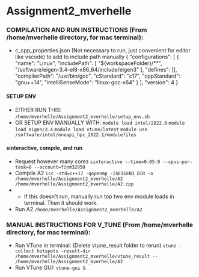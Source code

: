 # Assignment2_mverhelle

### COMPILATION AND RUN INSTRUCTIONS (From /home/mverhelle directory, for mac terminal):
- c_cpp_properties.json (Not necessary to run, just convenient for editor like vscode) to add to include path manually
{
    "configurations": [
        {
            "name": "Linux",
            "includePath": [
                "${workspaceFolder}/**",
                "/software/eigen-3.4-el8-x86_64/include/eigen3"
            ],
            "defines": [],
            "compilerPath": "/usr/bin/gcc",
            "cStandard": "c17",
            "cppStandard": "gnu++14",
            "intelliSenseMode": "linux-gcc-x64"
        }
    ],
    "version": 4
}
#### SETUP ENV
- EITHER RUN THIS:
`/home/mverhelle/Assignment2_mverhelle/setup_env.sh`
- OR SETUP ENV MANUALLY WITH:
`module load intel/2022.0`
`module load eigen/3.4`
`module load vtune/latest`
`module use /software/intel/oneapi_hpc_2022.1/modulefiles`

#### **sinteractive, compile, and run**
- Request however many cores
`sinteractive --time=0:05:0 --cpus-per-task=8 --account=finm32950`
- Compile A2
`icc -std=c++17 -qopenmp -I$EIGEN3_DIR -o /home/mverhelle/Assignment2_mverhelle/A2 /home/mverhelle/Assignment2_mverhelle/A2.cpp`
- - If this doesn't run, manually run top two env module loads in terminal. Then it should work.
- Run A2
`/home/mverhelle/Assignment2_mverhelle/A2`

### MANUAL INSTRUCTIONS FOR V_TUNE (From /home/mverhelle directory, for mac terminal):
- Run VTune in terminal: (Delete vtune_result folder to rerun)
`vtune -collect hotspots -result-dir /home/mverhelle/Assignment2_mverhelle/vtune_result -- /home/mverhelle/Assignment2_mverhelle/A2`
- Run VTune GUI:
`vtune-gui &`